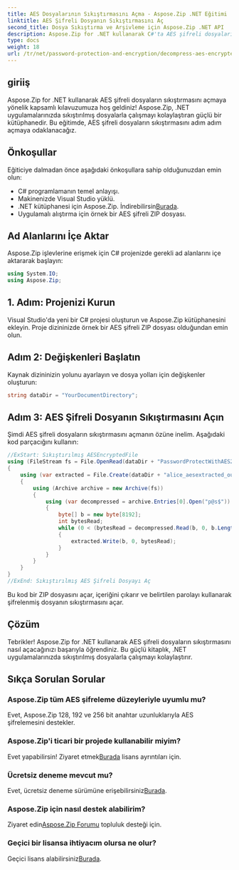 ```yaml
---
title: AES Dosyalarının Sıkıştırmasını Açma - Aspose.Zip .NET Eğitimi
linktitle: AES Şifreli Dosyanın Sıkıştırmasını Aç
second_title: Dosya Sıkıştırma ve Arşivleme için Aspose.Zip .NET API
description: Aspose.Zip for .NET kullanarak C#'ta AES şifreli dosyaların sıkıştırmasını açmayı öğrenin. Verimli dosya işleme için adım adım kılavuzumuzu izleyin.
type: docs
weight: 18
url: /tr/net/password-protection-and-encryption/decompress-aes-encrypted-file/
---
```


## giriiş

Aspose.Zip for .NET kullanarak AES şifreli dosyaların sıkıştırmasını açmaya yönelik kapsamlı kılavuzumuza hoş geldiniz! Aspose.Zip, .NET uygulamalarınızda sıkıştırılmış dosyalarla çalışmayı kolaylaştıran güçlü bir kütüphanedir. Bu eğitimde, AES şifreli dosyaların sıkıştırmasını adım adım açmaya odaklanacağız.

## Önkoşullar

Eğiticiye dalmadan önce aşağıdaki önkoşullara sahip olduğunuzdan emin olun:

- C# programlamanın temel anlayışı.
- Makinenizde Visual Studio yüklü.
-  .NET kütüphanesi için Aspose.Zip. İndirebilirsin[Burada](https://releases.aspose.com/zip/net/).
- Uygulamalı alıştırma için örnek bir AES şifreli ZIP dosyası.

## Ad Alanlarını İçe Aktar

Aspose.Zip işlevlerine erişmek için C# projenizde gerekli ad alanlarını içe aktararak başlayın:

```csharp
using System.IO;
using Aspose.Zip;
```

## 1. Adım: Projenizi Kurun

Visual Studio'da yeni bir C# projesi oluşturun ve Aspose.Zip kütüphanesini ekleyin. Proje dizininizde örnek bir AES şifreli ZIP dosyası olduğundan emin olun.

## Adım 2: Değişkenleri Başlatın

Kaynak dizininizin yolunu ayarlayın ve dosya yolları için değişkenler oluşturun:

```csharp
string dataDir = "YourDocumentDirectory";
```

## Adım 3: AES Şifreli Dosyanın Sıkıştırmasını Açın

Şimdi AES şifreli dosyaların sıkıştırmasını açmanın özüne inelim. Aşağıdaki kod parçacığını kullanın:

```csharp
//ExStart: Sıkıştırılmış AESEncryptedFile
using (FileStream fs = File.OpenRead(dataDir + "PasswordProtectWithAES256_out.zip"))
{
    using (var extracted = File.Create(dataDir + "alice_aesextracted_out.txt"))
    {
        using (Archive archive = new Archive(fs))
        {
            using (var decompressed = archive.Entries[0].Open("p@s$"))
            {
                byte[] b = new byte[8192];
                int bytesRead;
                while (0 < (bytesRead = decompressed.Read(b, 0, b.Length)))
                {
                    extracted.Write(b, 0, bytesRead);
                }
            }
        }
    }
}
//ExEnd: Sıkıştırılmış AES Şifreli Dosyayı Aç
```

Bu kod bir ZIP dosyasını açar, içeriğini çıkarır ve belirtilen parolayı kullanarak şifrelenmiş dosyanın sıkıştırmasını açar.

## Çözüm

Tebrikler! Aspose.Zip for .NET kullanarak AES şifreli dosyaların sıkıştırmasını nasıl açacağınızı başarıyla öğrendiniz. Bu güçlü kitaplık, .NET uygulamalarınızda sıkıştırılmış dosyalarla çalışmayı kolaylaştırır.

## Sıkça Sorulan Sorular

### Aspose.Zip tüm AES şifreleme düzeyleriyle uyumlu mu?
Evet, Aspose.Zip 128, 192 ve 256 bit anahtar uzunluklarıyla AES şifrelemesini destekler.

### Aspose.Zip'i ticari bir projede kullanabilir miyim?
 Evet yapabilirsin! Ziyaret etmek[Burada](https://purchase.aspose.com/buy) lisans ayrıntıları için.

### Ücretsiz deneme mevcut mu?
 Evet, ücretsiz deneme sürümüne erişebilirsiniz[Burada](https://releases.aspose.com/).

### Aspose.Zip için nasıl destek alabilirim?
 Ziyaret edin[Aspose.Zip Forumu](https://forum.aspose.com/c/zip/37) topluluk desteği için.

### Geçici bir lisansa ihtiyacım olursa ne olur?
 Geçici lisans alabilirsiniz[Burada](https://purchase.aspose.com/temporary-license/).

